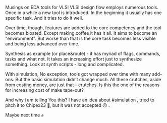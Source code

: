 
Musings on EDA tools for VLSI
VLSI design flow employs numerous tools. Once in a while a new tool is introduced. In the beginning it usually has one specific task. And it tries to do it well.

Over time, though, features are added to the core competency and the tool becomes bloated. Except making coffee it has it all. It aims to become an "environment". But worse than that is the core task becomes less visible and being less advanced over time.

Synthesis as example (or place&route) - it has myriad of flags, commands, tasks and what not. It takes an increasing effort just to synthesize something. Look at synth scripts - long and complicated.

With simulation, No exception, tools got wrapped over time with many add-ons. But the basic simulation didn’t change much. All these crutches, aside from costing money, are just that - crutches.
Is this the one of the reasons for increasing cost of make tape-out?

And why i am telling You this? I have an idea about #simulation , tried to pitch it to Chipex23 🙋, but it was not accepted 😥 .

Maybe next time ✊
